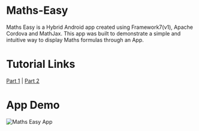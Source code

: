 # Maths-Easy
Maths Easy is a Hybrid Android app created using Framework7(v1), Apache Cordova and MathJax. This app was built to demonstrate a simple and intuitive way to display Maths formulas through an App. 

# Tutorial Links
[Part 1](https://www.alapan.me/first-android-app-framework7-cordova-part1/) | [Part 2](https://www.alapan.me/first-android-app-framework7-cordova-part2/) 

# App Demo
![Maths Easy App](https://i.imgur.com/c4KiAp0.gif)
